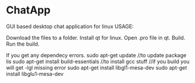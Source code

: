 # ChatApp
GUI based desktop chat application for linux
USAGE:

Download the files to a folder.
Install qt for linux.
Open .pro file in qt.
Build.
Run the build.

If you get any dependecy errors.
sudo apt-get update //to update package lis
sudo apt-get install build-essentials //to install gcc stuff
//if you build you will get -lgl missing error
sudo apt-get install libgl1-mesa-dev
sudo apt-get install libglu1-mesa-dev

